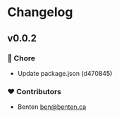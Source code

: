 # Changelog


## v0.0.2


### 🏡 Chore

- Update package.json (d470845)

### ❤️ Contributors

- Benten <ben@benten.ca>

